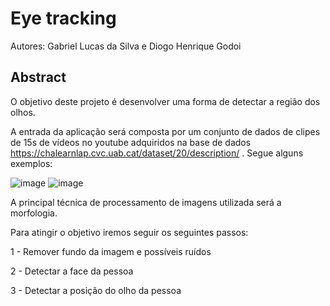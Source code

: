 # Eye tracking
Autores: Gabriel Lucas da Silva e Diogo Henrique Godoi

## Abstract
O objetivo deste projeto é desenvolver uma forma de detectar a região dos olhos. 

A entrada da aplicação será composta por um conjunto de dados de clipes de 15s de vídeos no youtube adquiridos na base de dados https://chalearnlap.cvc.uab.cat/dataset/20/description/ . Segue alguns exemplos:


![image](https://user-images.githubusercontent.com/29693842/120404422-53f10a00-c314-11eb-852e-04eab7238944.png)
![image](https://user-images.githubusercontent.com/29693842/120404436-5ce1db80-c314-11eb-9e6b-205332b798f9.png)

A principal técnica de processamento de imagens utilizada será a morfologia.

Para atingir o objetivo iremos seguir os seguintes passos:

  1 - Remover fundo da imagem e possíveis ruídos
  
  2 - Detectar a face da pessoa
  
  3 - Detectar a posição do olho da pessoa
  


